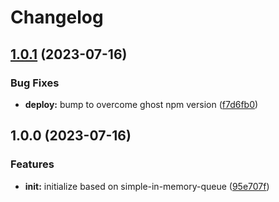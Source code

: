 # Changelog

## [1.0.1](https://github.com/ehmpathy/simple-dynamodb-cache/compare/v1.0.0...v1.0.1) (2023-07-16)


### Bug Fixes

* **deploy:** bump to overcome ghost npm version ([f7d6fb0](https://github.com/ehmpathy/simple-dynamodb-cache/commit/f7d6fb016006bdea7535e16319987d0725daae7a))

## 1.0.0 (2023-07-16)


### Features

* **init:** initialize based on simple-in-memory-queue ([95e707f](https://github.com/ehmpathy/simple-dynamodb-cache/commit/95e707f379c0d13514ac3e04aab56156a9674753))
